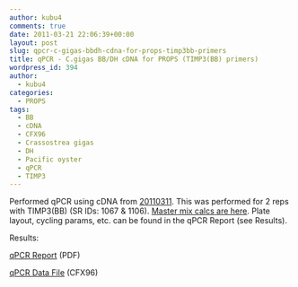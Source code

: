 ```yaml
---
author: kubu4
comments: true
date: 2011-03-21 22:06:39+00:00
layout: post
slug: qpcr-c-gigas-bbdh-cdna-for-props-timp3bb-primers
title: qPCR - C.gigas BB/DH cDNA for PROPS (TIMP3(BB) primers)
wordpress_id: 394
author:
  - kubu4
categories:
  - PROPS
tags:
  - BB
  - cDNA
  - CFX96
  - Crassostrea gigas
  - DH
  - Pacific oyster
  - qPCR
  - TIMP3
---
```


Performed qPCR using cDNA from [20110311](/Sam%27s+Working+Notebook+Jan+2011+-+March+2011#sjw20110311). This was performed for 2 reps with TIMP3(BB) (SR IDs: 1067 & 1106). [Master mix calcs are here](https://eagle.fish.washington.edu/Arabidopsis/Notebook%20Workup%20Files/20110321-02.jpg). Plate layout, cycling params, etc. can be found in the qPCR Report (see Results).

Results:

[qPCR Report](https://eagle.fish.washington.edu/Arabidopsis/qPCR/Roberts%20Lab_2011-03-21%2013-52-24_CC009827.pdf) (PDF)

[qPCR Data File](https://eagle.fish.washington.edu/Arabidopsis/qPCR/Roberts%20Lab_2011-03-21%2013-52-24_CC009827.pcrd) (CFX96)
